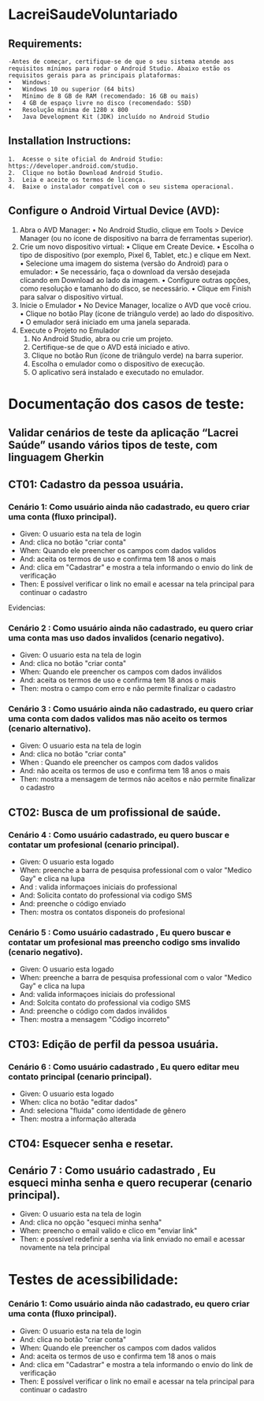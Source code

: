 # LacreiSaudeVoluntariado
## Requirements:
    -Antes de começar, certifique-se de que o seu sistema atende aos requisitos mínimos para rodar o Android Studio. Abaixo estão os requisitos gerais para as principais plataformas:
	•	Windows:
	•	Windows 10 ou superior (64 bits)
	•	Mínimo de 8 GB de RAM (recomendado: 16 GB ou mais)
	•	4 GB de espaço livre no disco (recomendado: SSD)
	•	Resolução mínima de 1280 x 800
	•	Java Development Kit (JDK) incluído no Android Studio

## Installation Instructions:
    1.	Acesse o site oficial do Android Studio: https://developer.android.com/studio.
	2.	Clique no botão Download Android Studio.
	3.	Leia e aceite os termos de licença.
	4.	Baixe o instalador compatível com o seu sistema operacional.

## Configure o Android Virtual Device (AVD):
1.	Abra o AVD Manager:
	•	No Android Studio, clique em Tools > Device Manager (ou no ícone de dispositivo na barra de ferramentas superior).
2.	Crie um novo dispositivo virtual:
	•	Clique em Create Device.
	•	Escolha o tipo de dispositivo (por exemplo, Pixel 6, Tablet, etc.) e clique em Next.
	•	Selecione uma imagem do sistema (versão do Android) para o emulador:
	•	Se necessário, faça o download da versão desejada clicando em Download ao lado da imagem.
	•	Configure outras opções, como resolução e tamanho do disco, se necessário.
	•	Clique em Finish para salvar o dispositivo virtual.
3. Inicie o Emulador
	•	No Device Manager, localize o AVD que você criou.
	•	Clique no botão Play (ícone de triângulo verde) ao lado do dispositivo.
	•	O emulador será iniciado em uma janela separada.
4. Execute o Projeto no Emulador
	1.	No Android Studio, abra ou crie um projeto.
	2.	Certifique-se de que o AVD está iniciado e ativo.
	3.	Clique no botão Run (ícone de triângulo verde) na barra superior.
	4.	Escolha o emulador como o dispositivo de execução.
	5.	O aplicativo será instalado e executado no emulador.


# Documentação dos casos de teste:
## Validar cenários de teste da aplicação “Lacrei Saúde” usando vários tipos de teste, com linguagem Gherkin  
## CT01: Cadastro da pessoa usuária. 
### Cenário 1: Como usuário ainda não cadastrado, eu quero criar uma conta (fluxo principal). 
- Given: O usuario esta na tela de login 
- And: clica no botão "criar conta" 
- When: Quando ele preencher os campos com dados validos 
- And: aceita os termos de uso e confirma tem 18 anos o mais 
- And: clica em "Cadastrar" e mostra a tela informando o envio do link de verificação 
- Then: E possível verificar o link no email e acessar na tela principal para continuar o cadastro 

Evidencias:  

### Cenário 2 : Como usuário ainda não cadastrado, eu quero criar uma conta mas uso dados invalidos (cenario negativo). 
- Given: O usuario esta na tela de login 
- And: clica no botão "criar conta" 
- When: Quando ele preencher os campos com dados inválidos  
- And: aceita os termos de uso e confirma tem 18 anos o mais 
- Then: mostra o campo com erro e não permite finalizar o cadastro 

### Cenário 3 : Como usuário ainda não cadastrado, eu quero criar uma conta com dados validos mas não aceito os termos (cenario alternativo). 
- Given: O usuario esta na tela de login 
- And: clica no botão "criar conta" 
- When : Quando ele preencher os campos com dados validos 
- And: não aceita os termos de uso e confirma tem 18 anos o mais 
- Then: mostra a mensagem de termos não aceitos e não permite finalizar o cadastro 

## CT02: Busca de um profissional de saúde. 
### Cenário 4 : Como usuário cadastrado, eu quero buscar e contatar um profesional (cenario principal). 
- Given: O usuario esta logado 
- When: preenche a barra de pesquisa professional com o valor "Medico Gay" e clica na lupa 
- And : valida informaçoes iniciais do professional  
- And: Solicita contato do professional via codigo SMS 
- And: preenche o código enviado  
- Then: mostra os contatos disponeis do profesional 

### Cenário 5 : Como usuário cadastrado , Eu quero buscar e contatar um profesional mas preencho codigo sms invalido (cenario negativo). 
- Given: O usuario esta logado 
- When: preenche a barra de pesquisa professional com o valor "Medico Gay" e clica na lupa 
- And: valida informaçoes iniciais do professional  
- And: Solcita contato do professional via codigo SMS 
- And: preenche o código com dados inválidos  
- Then: mostra a mensagem "Código incorreto" 

## CT03: Edição de perfil da pessoa usuária. 
### Cenário 6 : Como usuário cadastrado , Eu quero editar meu contato principal (cenario principal). 
- Given: O usuario esta logado 
- When: clica no botão "editar dados" 
- And: seleciona "fluida" como identidade de gênero 
- Then: mostra a informação alterada 

## CT04: Esquecer senha e resetar. 
## Cenário 7 : Como usuário cadastrado , Eu esqueci minha senha e quero recuperar (cenario principal). 
- Given: O usuario esta na tela de login 
- And: clica no opção "esqueci minha senha" 
- When: preencho o email valido e clico em "enviar link" 
- Then: e possível redefinir a senha via link enviado no email e acessar novamente na tela principal 

# Testes de acessibilidade:
### Cenário 1: Como usuário ainda não cadastrado, eu quero criar uma conta (fluxo principal). 
- Given: O usuario esta na tela de login 
- And: clica no botão "criar conta" 
- When: Quando ele preencher os campos com dados validos 
- And: aceita os termos de uso e confirma tem 18 anos o mais 
- And: clica em "Cadastrar" e mostra a tela informando o envio do link de verificação 
- Then: E possível verificar o link no email e acessar na tela principal para continuar o cadastro 